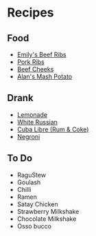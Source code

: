 # Recipes

## Food

- [Emily's Beef Ribs](beef_ribs.md)
- [Pork Ribs](pork_ribs.md)
- [Beef Cheeks](beef_cheeks.md)
- [Alan's Mash Potato](mash.md)

## Drank

- [Lemonade](lemonade.md)
- [White Russian](white_russian.md)
- [Cuba Libre (Rum & Coke)](cuba_libre.md)
- [Negroni](negroni.md)

## To Do

* RaguStew
* Goulash
* Chilli
* Ramen
* Satay Chicken
* Strawberry Milkshake
* Chocolate Milkshake
* Osso bucco

